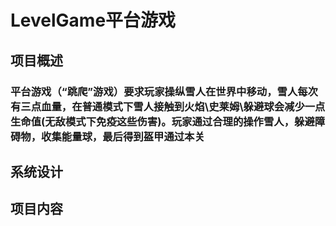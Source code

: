 # LevelGame平台游戏
## 项目概述
### 平台游戏（“跳爬”游戏）要求玩家操纵雪人在世界中移动，雪人每次有三点血量，在普通模式下雪人接触到火焰\史莱姆\躲避球会减少一点生命值(无敌模式下免疫这些伤害)。玩家通过合理的操作雪人，躲避障碍物，收集能量球，最后得到盔甲通过本关
## 系统设计
###


## 项目内容
###

